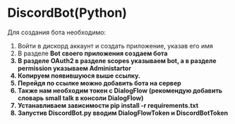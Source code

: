 # DiscordBot(Python)
Для создания бота необходимо:
  1. Войти в дискорд аккаунт и создать приложение, указав его имя
  2. В разделе <b>Bot<b> своего приложения создаем бота 
  3. В разделе <b>OAuth2<b> в разделе scopes указываем bot, а в разделе permission указываем Administartor
  4. Копируем появившуюся выше ссылку.
  5. Перейдя по ссылке можно добавить бота на сервер
  6. Также нам необходим токен с DialogFlow (рекомендую добавить словарь small talk в консоли DialogFlow)
  7. Устанавливаем зависимости pip install -r requirements.txt
  8. Запустив DiscordBot.py вводим DialogFlowToken и DiscordBotToken
